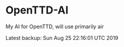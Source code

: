 # OpenTTD-AI
My AI for OpenTTD, will use primarily air

Latest backup: Sun Aug 25 22:16:01 UTC 2019
